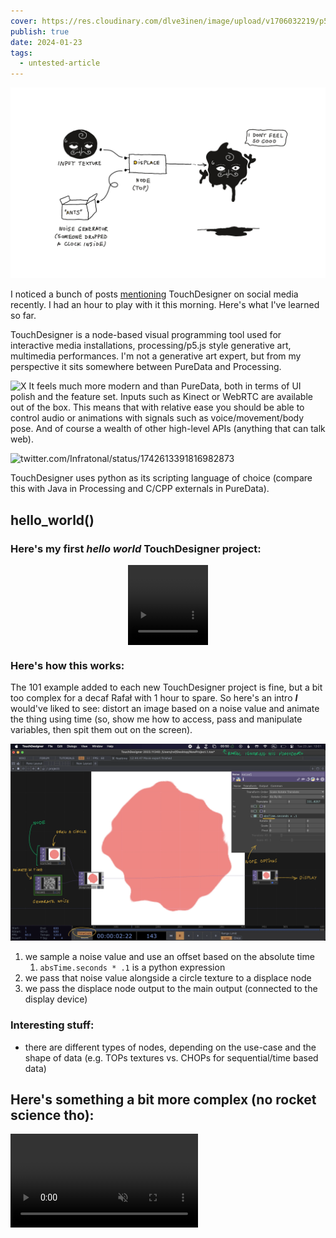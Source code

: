 ```yaml
---
cover: https://res.cloudinary.com/dlve3inen/image/upload/v1706032219/p5pactvtiw7umxe1cqxs.png
publish: true
date: 2024-01-23
tags:
  - untested-article
---
```


![161](touch-designer-cover.png)

I noticed a bunch of posts [mentioning](https://twitter.com/tBlankensmith/status/1749684104289718346) TouchDesigner on social media recently. I had an hour to play with it this morning. Here's what I've learned so far.

TouchDesigner is a node-based visual programming tool used for interactive media installations, processing/p5.js style generative art, multimedia performances. I'm not a generative art expert, but from my perspective it sits somewhere between PureData and Processing.


![X](https://twitter.com/pfree05/status/1709956985586581620)
It feels much more modern and than PureData, both in terms of UI polish and the feature set. Inputs such as Kinect or WebRTC are available out of the box. This means that with relative ease you should be able to control audio or animations with signals such as voice/movement/body pose. And of course a wealth of other high-level APIs (anything that can talk web).

![twitter.com/Infratonal/status/1742613391816982873](https://twitter.com/Infratonal/status/1742613391816982873)

TouchDesigner uses python as its scripting language of choice (compare this with Java in Processing and C/CPP externals in PureData).

## hello_world()
### Here's my first *hello world* TouchDesigner project:

<div style='display:grid; place-content: center'>
<video src='https://res.cloudinary.com/dlve3inen/video/upload/v1706014592/movieout.2_arkgru.mp4' style='max-width: 128px; aspect-ratio: 1/1' muted autoplay playsinline loop />
</div>


### Here's how this works:

The 101 example added to each new TouchDesigner project is fine, but a bit too complex for a decaf Rafał with 1 hour to spare. So here's an intro ***I*** would've liked to see:  distort an image based on a noise value and animate the thing using time (so, show me how to access, pass and manipulate variables, then spit them out on the screen). 


![2043](touch-designer-simple-demo.webp)

1. we sample a noise value and use an offset based on the absolute time
	1.  `absTime.seconds * .1` is a python expression
2. we pass that noise value alongside a circle texture to a displace node
3. we pass the displace node output to the main output (connected to the display device)

### Interesting stuff:

- there are different types of nodes, depending on the use-case and the shape of data (e.g. TOPs textures vs. CHOPs for sequential/time based data)


## Here's something a bit more complex (no rocket science tho):

<video src='https://res.cloudinary.com/dlve3inen/video/upload/v1706014779/touch-designer_mck1yt.mp4' muted loop autoplay playsinline webkit-playsinline />
*Psst... the noise looks a bit funny because we're distorting the circle using cartesian coordinates instead of polar coordinates*

### Interesting stuff

- I had to save the previous project before starting this one. Every project is saved in a `*.toe` file. 
- In most graphics frameworks this effect would be achieved by "clearing" the canvas with a semi-transparent texture, so each frame would retain a bit of the previous picture, slowly fading out. In tools like TouchDesigner this is not the case -- there's no previous canvas state to clear. Instead,  we use a  [*Feedback*](https://www.youtube.com/watch?v=83K3QEK6Iv0&embeds_referring_euri=https%3A%2F%2Fwww.toolify.ai%2F&source_ve_path=MjM4NTE&feature=emb_title) node to retain the previous texture value and compose the previous texture with the next frame.

![3583](touch-designer-feedback-demo.webp)


## Resources

[Comprehensive, beginner-friendly course](https://www.youtube.com/watch?v=xtp1CLzWRUk&list=PLFrhecWXVn5862cxJgysq9PYSjLdfNiHz&index=4)
[More advanced tutorial (check it for some demos/inpiration)](https://www.youtube.com/watch?v=rYs117xENP4)
[Noto the Talking Ball](https://www.youtube.com/@NotoTheTalkingBall) has a ton of fun and quick tutorials. I also just love the format, the style and the presentation here. It want wobbly space princess' cousin to teach me CS from now on.

![What is feedback? feedback in Touchdesigner (터치디자이너 튜토리얼 자막) - YouTube](https://www.youtube.com/watch?v=83K3QEK6Iv0&embeds_referring_euri=https%3A%2F%2Fwww.toolify.ai%2F&source_ve_path=MjM4NTE&feature=emb_title)

Watch out for outdated tutorials. The GUI is quite minimalist and seems to have changed a bit in the past 3 years. This means that sometimes took a few minutes to realise that I needed to translate the instructions into the current GUI commands or just abandon the tutorial completely.
